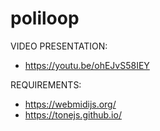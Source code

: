 # poliloop

VIDEO PRESENTATION:
- https://youtu.be/ohEJvS58IEY

REQUIREMENTS:
- https://webmidijs.org/
- https://tonejs.github.io/
